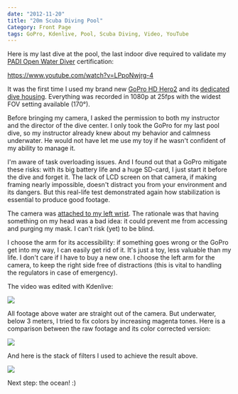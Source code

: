 ```yaml
---
date: "2012-11-20"
title: "20m Scuba Diving Pool"
Category: Front Page
tags: GoPro, Kdenlive, Pool, Scuba Diving, Video, YouTube
---
```


Here is my last dive at the pool, the last indoor dive required to validate my
[PADI Open Water Diver](https://amzn.com/B003JX0AUK/?tag=kevideld-20)
certification:

https://www.youtube.com/watch?v=LPpoNwjrg-4

It was the first time I used my brand new
[GoPro HD Hero2](https://amzn.com/B005WY3TI4/?tag=kevideld-20) and its
[dedicated dive housing](https://amzn.com/B0090A5P0Q/?tag=kevideld-20).
Everything was recorded in 1080p at 25fps with the widest FOV setting
available (170°).

Before bringing my camera, I asked the permission to both my instructor and the
director of the dive center. I only took the GoPro for my last pool dive, so my
instructor already knew about my behavior and calmness underwater. He would not
have let me use my toy if he wasn't confident of my ability to manage it.

I'm aware of task overloading issues. And I found out that a GoPro mitigate
these risks: with its big battery life and a huge SD-card, I just start it
before the dive and forget it. The lack of LCD screen on that camera, if making
framing nearly impossible, doesn't distract you from your environment and its
dangers. But this real-life test demonstrated again how stabilization is
essential to produce good footage.

The camera was
[attached to my left wrist](https://amzn.com/B0047I1S02/?tag=kevideld-20). The
rationale was that having something on my head was a bad idea: it could prevent
me from accessing and purging my mask. I can't risk (yet) to be blind.

I choose the arm for its accessibility: if something goes wrong or the GoPro
get into my way, I can easily get rid of it. It's just a toy, less valuable than
my life. I don't care if I have to buy a new one. I choose the left arm for the
camera, to keep the right side free of distractions (this is vital to handling
the regulators in case of emergency).

The video was edited with Kdenlive:

![](/uploads/2012/kdenlive.jpg)

All footage above water are straight out of the camera. But underwater, below 3
meters, I tried to fix colors by increasing magenta tones. Here is a comparison
between the raw footage and its color corrected version:

![](/uploads/2012/underwater-color-correction-before-after.jpg)

And here is the stack of filters I used to achieve the result above.

![](/uploads/2012/underwater-color-correction-filters.jpg)

Next step: the ocean! :)
